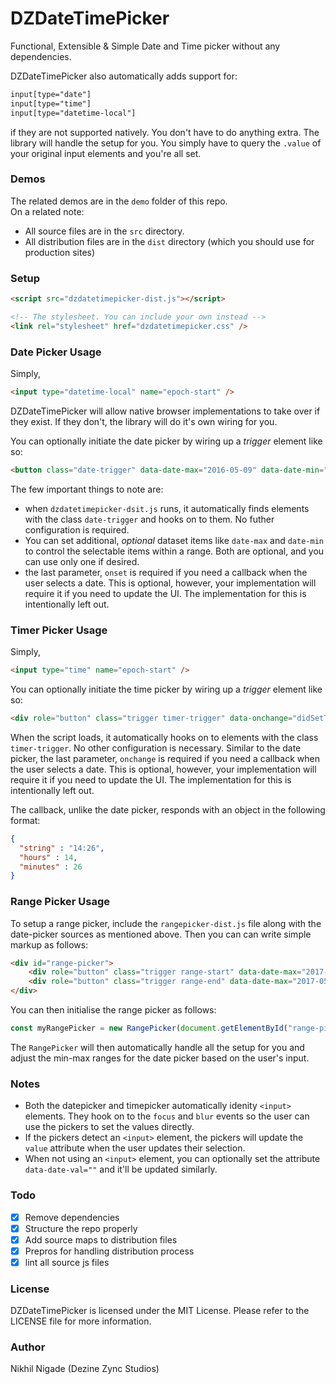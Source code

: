 # DZDateTimePicker
Functional, Extensible &amp; Simple Date and Time picker without any dependencies.  

DZDateTimePicker also automatically adds support for:  
```html
input[type="date"]
input[type="time"]
input[type="datetime-local"]
```
if they are not supported natively. You don't have to do anything extra. The library will handle the setup for you. You simply have to query the `.value` of your original input elements and you're all set.  

### Demos  
The related demos are in the `demo` folder of this repo.  
On a related note:   
- All source files are in the `src` directory.
- All distribution files are in the `dist` directory (which you should use for production sites)

### Setup
```html
<script src="dzdatetimepicker-dist.js"></script>

<!-- The stylesheet. You can include your own instead -->
<link rel="stylesheet" href="dzdatetimepicker.css" />
```

### Date Picker Usage
Simply,
```html
<input type="datetime-local" name="epoch-start" />
```
DZDateTimePicker will allow native browser implementations to take over if they exist. If they don't, the library will do it's own wiring for you. 


You can optionally initiate the date picker by wiring up a *trigger* element like so:
```html
<button class="date-trigger" data-date-max="2016-05-09" data-date-min="2016-01-01" data-onset="didSetDate">Trigger</button>
```

The few important things to note are:  
- when `dzdatetimepicker-dsit.js` runs, it automatically finds elements with the class `date-trigger` and hooks on to them. No futher configuration is required.
- You can set additional, *optional* dataset items like `date-max` and `date-min` to control the selectable items within a range. Both are optional, and you can use only one if desired.
- the last parameter, `onset` is required if you need a callback when the user selects a date. This is optional, however, your implementation will require it if you need to update the UI. The implementation for this is intentionally left out.

### Timer Picker Usage
Simply,
```html
<input type="time" name="epoch-start" />
```

You can optionally initiate the time picker by wiring up a *trigger* element like so:
```html
<div role="button" class="trigger timer-trigger" data-onchange="didSetTime">Time Trigger</div>
```
When the script loads, it automatically hooks on to elements with the class `timer-trigger`. No other configuration is necessary. Similar to the date picker, the last parameter, `onchange` is required if you need a callback when the user selects a date. This is optional, however, your implementation will require it if you need to update the UI. The implementation for this is intentionally left out.

The callback, unlike the date picker, responds with an object in the following format:
```json
{
  "string" : "14:26",
  "hours" : 14,
  "minutes" : 26
}
```

### Range Picker Usage
To setup a range picker, include the `rangepicker-dist.js` file along with the date-picker sources as mentioned above. Then you can can write simple markup as follows:  
```html
<div id="range-picker">
    <div role="button" class="trigger range-start" data-date-max="2017-05-09" data-date-min="2016-01-01" data-onset="didSetDate">Start</div>
    <div role="button" class="trigger range-end" data-date-max="2017-05-09" data-date-min="2016-01-01" data-onset="didSetDate">End</div>
</div>
```

You can then initialise the range picker as follows:
```js
const myRangePicker = new RangePicker(document.getElementById("range-picker"))
```

The `RangePicker` will then automatically handle all the setup for you and adjust the min-max ranges for the date picker based on the user's input. 

### Notes
- Both the datepicker and timepicker automatically idenity `<input>` elements. They hook on to the `focus` and `blur` events so the user can use the pickers to set the values directly. 
- If the pickers detect an `<input>` element, the pickers will update the `value` attribute when the user updates their selection. 
- When not using an `<input>` element, you can optionally set the attribute `data-date-val=""` and it'll be updated similarly. 

### Todo
- [x] Remove dependencies 
- [x] Structure the repo properly
- [x] Add source maps to distribution files
- [x] Prepros for handling distribution process
- [x] lint all source js files

### License
DZDateTimePicker is licensed under the MIT License. Please refer to the LICENSE file for more information. 

### Author
Nikhil Nigade (Dezine Zync Studios)
